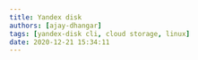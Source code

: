 ```yaml
---
title: Yandex disk
authors: [ajay-dhangar]
tags: [yandex-disk cli, cloud storage, linux]
date: 2020-12-21 15:34:11
---
```

